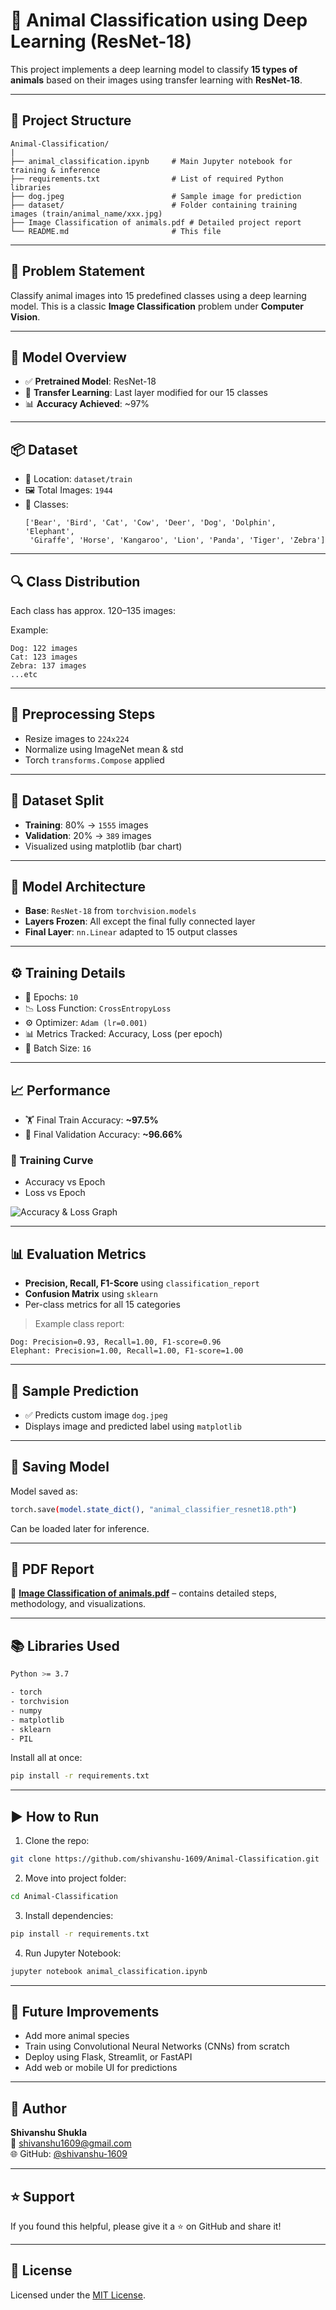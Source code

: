 # 🐾 Animal Classification using Deep Learning (ResNet-18)

This project implements a deep learning model to classify **15 types of animals** based on their images using transfer learning with **ResNet-18**.

---

## 📁 Project Structure

```
Animal-Classification/
|
├── animal_classification.ipynb     # Main Jupyter notebook for training & inference
├── requirements.txt                # List of required Python libraries
├── dog.jpeg                        # Sample image for prediction
├── dataset/                        # Folder containing training images (train/animal_name/xxx.jpg)
├── Image Classification of animals.pdf # Detailed project report
└── README.md                       # This file
```

---

## 🎯 Problem Statement

Classify animal images into 15 predefined classes using a deep learning model. This is a classic **Image Classification** problem under **Computer Vision**.

---

## 🧠 Model Overview

- ✅ **Pretrained Model**: ResNet-18
- 🔄 **Transfer Learning**: Last layer modified for our 15 classes
- 📊 **Accuracy Achieved**: ~97%

---

## 📦 Dataset

- 📁 Location: `dataset/train`
- 🖼️ Total Images: `1944`
- 🐾 Classes:
  ```
  ['Bear', 'Bird', 'Cat', 'Cow', 'Deer', 'Dog', 'Dolphin', 'Elephant', 
   'Giraffe', 'Horse', 'Kangaroo', 'Lion', 'Panda', 'Tiger', 'Zebra']
  ```

---

## 🔍 Class Distribution

Each class has approx. 120–135 images:

Example:
```
Dog: 122 images
Cat: 123 images
Zebra: 137 images
...etc
```

---

## 🔧 Preprocessing Steps

- Resize images to `224x224`
- Normalize using ImageNet mean & std
- Torch `transforms.Compose` applied

---

## 🔀 Dataset Split

- **Training**: 80% → `1555` images
- **Validation**: 20% → `389` images
- Visualized using matplotlib (bar chart)

---

## 🚀 Model Architecture

- **Base**: `ResNet-18` from `torchvision.models`
- **Layers Frozen**: All except the final fully connected layer
- **Final Layer**: `nn.Linear` adapted to 15 output classes

---

## ⚙️ Training Details

- 🔢 Epochs: `10`
- 📉 Loss Function: `CrossEntropyLoss`
- ⚙️ Optimizer: `Adam (lr=0.001)`
- 📊 Metrics Tracked: Accuracy, Loss (per epoch)
- 🔁 Batch Size: `16`

---

## 📈 Performance

- 🏋️ Final Train Accuracy: **~97.5%**
- 🧪 Final Validation Accuracy: **~96.66%**

### 🔁 Training Curve
- Accuracy vs Epoch
- Loss vs Epoch

![Accuracy & Loss Graph](#)

---

## 📊 Evaluation Metrics

- **Precision, Recall, F1-Score** using `classification_report`
- **Confusion Matrix** using `sklearn`
- Per-class metrics for all 15 categories

> Example class report:
```
Dog: Precision=0.93, Recall=1.00, F1-score=0.96
Elephant: Precision=1.00, Recall=1.00, F1-score=1.00
```

---

## 🔎 Sample Prediction

- ✅ Predicts custom image `dog.jpeg`
- Displays image and predicted label using `matplotlib`

---

## 💾 Saving Model

Model saved as:
```bash
torch.save(model.state_dict(), "animal_classifier_resnet18.pth")
```

Can be loaded later for inference.

---

## 📄 PDF Report

📌 [**Image Classification of animals.pdf**](./Image%20Classification%20of%20animals.pdf) – contains detailed steps, methodology, and visualizations.

---

## 📚 Libraries Used

```bash
Python >= 3.7

- torch
- torchvision
- numpy
- matplotlib
- sklearn
- PIL
```

Install all at once:
```bash
pip install -r requirements.txt
```

---

## ▶️ How to Run

1. Clone the repo:
```bash
git clone https://github.com/shivanshu-1609/Animal-Classification.git
```
2. Move into project folder:
```bash
cd Animal-Classification
```
3. Install dependencies:
```bash
pip install -r requirements.txt
```
4. Run Jupyter Notebook:
```bash
jupyter notebook animal_classification.ipynb
```

---

## 🚧 Future Improvements

- Add more animal species
- Train using Convolutional Neural Networks (CNNs) from scratch
- Deploy using Flask, Streamlit, or FastAPI
- Add web or mobile UI for predictions

---

## 🙋 Author

**Shivanshu Shukla**  
📧 [shivanshu1609@gmail.com](mailto:shivanshu1609@gmail.com)  
🌐 GitHub: [@shivanshu-1609](https://github.com/shivanshu-1609)

---

## ⭐ Support

If you found this helpful, please give it a ⭐ on GitHub and share it!

---

## 🪪 License

Licensed under the [MIT License](https://opensource.org/licenses/MIT).

